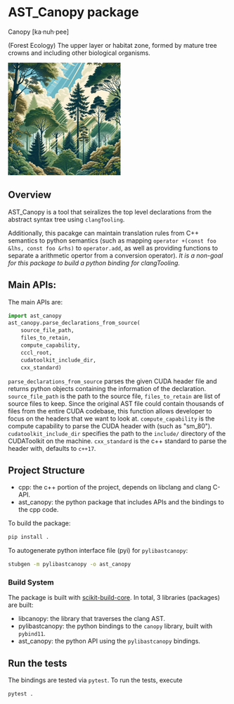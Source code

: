 # AST_Canopy package

Canopy [ka·nuh·pee]

(Forest Ecology) The upper layer or habitat zone, formed by mature tree crowns and including other biological organisms.

![canopy](static/canopy.png)

## Overview

AST_Canopy is a tool that seiralizes the top level declarations from the abstract syntax tree using `clangTooling`.

Additionally, this pacakge can maintain translation rules from C++ semantics to python semantics (such as mapping `operator +(const foo &lhs, const foo &rhs)` to `operator.add`, as well as providing functions to separate a arithmetic opertor from a conversion operator). *It is a non-goal for this package to build a python binding for clangTooling.*

## Main APIs:

The main APIs are:
```python
import ast_canopy
ast_canopy.parse_declarations_from_source(
    source_file_path,
    files_to_retain,
    compute_capability,
    cccl_root,
    cudatoolkit_include_dir,
    cxx_standard)
```

`parse_declarations_from_source` parses the given CUDA header file and returns python objects containing the information of the declaration. `source_file_path` is the path to the source file, `files_to_retain` are list of source files to keep. Since the original AST file could contain thousands of files from the entire CUDA codebase, this function allows developer to focus on the headers that we want to look at. `compute_capability` is the compute capability to parse the CUDA header with (such as "sm_80"). `cudatoolkit_include_dir` specifies the path to the `include/` directory of the CUDAToolkit on the machine. `cxx_standard` is the c++ standard to parse the header with, defaults to `c++17`.

## Project Structure

- cpp: the c++ portion of the project, depends on libclang and clang C-API.
- ast_canopy: the python package that includes APIs and the bindings to the cpp code.

To build the package:

```python
pip install .
```

To autogenerate python interface file (pyi) for `pylibastcanopy`:

```bash
stubgen -m pylibastcanopy -o ast_canopy
```

### Build System

The package is built with [scikit-build-core](https://scikit-build-core.readthedocs.io/en/latest/index.html). In total, 3 libraries (packages) are built:

- libcanopy: the library that traverses the clang AST.
- pylibastcanopy: the python bindings to the `canopy` library, built with `pybind11`.
- ast_canopy: the python API using the `pylibastcanopy` bindings.

## Run the tests

The bindings are tested via `pytest`. To run the tests, execute
```
pytest .
```
